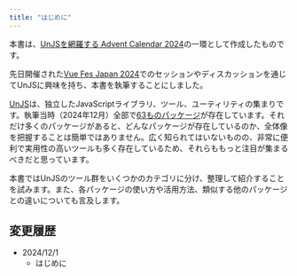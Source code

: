 ```yaml
---
title: "はじめに"
---
```


本書は、[UnJSを網羅する Advent Calendar 2024](https://adventar.org/calendars/9987)の一環として作成したものです。

先日開催された[Vue Fes Japan 2024](https://vuefes.jp/2024/)でのセッションやディスカッションを通じてUnJSに興味を持ち、本書を執筆することにしました。

[UnJS](https://github.com/unjs/governance)は、独立したJavaScriptライブラリ、ツール、ユーティリティの集まりです。執筆当時（2024年12月）全部で[63ものパッケージ](https://unjs.io/packages)が存在しています。それだけ多くのパッケージがあると、どんなパッケージが存在しているのか、全体像を把握することは簡単ではありません。広く知られてはいないものの、非常に便利で実用性の高いツールも多く存在しているため、それらももっと注目が集まるべきだと思っています。

本書ではUnJSのツール群をいくつかのカテゴリに分け、整理して紹介することを試みます。また、各パッケージの使い方や活用方法、類似する他のパッケージとの違いについても言及します。

## 変更履歴

- 2024/12/1
  - はじめに
